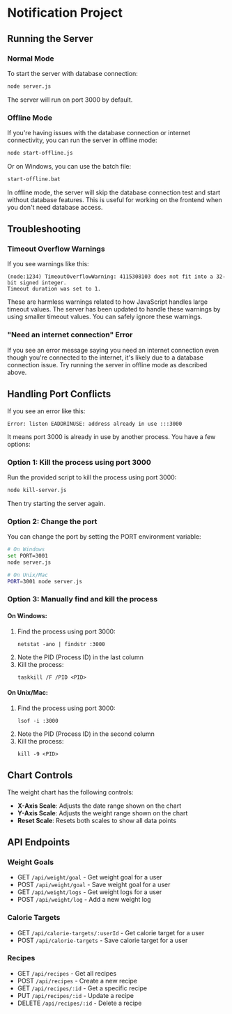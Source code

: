 # Notification Project

## Running the Server

### Normal Mode

To start the server with database connection:

```bash
node server.js
```

The server will run on port 3000 by default.

### Offline Mode

If you're having issues with the database connection or internet connectivity, you can run the server in offline mode:

```bash
node start-offline.js
```

Or on Windows, you can use the batch file:

```bash
start-offline.bat
```

In offline mode, the server will skip the database connection test and start without database features. This is useful for working on the frontend when you don't need database access.

## Troubleshooting

### Timeout Overflow Warnings

If you see warnings like this:

```
(node:1234) TimeoutOverflowWarning: 4115308103 does not fit into a 32-bit signed integer.
Timeout duration was set to 1.
```

These are harmless warnings related to how JavaScript handles large timeout values. The server has been updated to handle these warnings by using smaller timeout values. You can safely ignore these warnings.

### "Need an internet connection" Error

If you see an error message saying you need an internet connection even though you're connected to the internet, it's likely due to a database connection issue. Try running the server in offline mode as described above.

## Handling Port Conflicts

If you see an error like this:

```
Error: listen EADDRINUSE: address already in use :::3000
```

It means port 3000 is already in use by another process. You have a few options:

### Option 1: Kill the process using port 3000

Run the provided script to kill the process using port 3000:

```bash
node kill-server.js
```

Then try starting the server again.

### Option 2: Change the port

You can change the port by setting the PORT environment variable:

```bash
# On Windows
set PORT=3001
node server.js

# On Unix/Mac
PORT=3001 node server.js
```

### Option 3: Manually find and kill the process

#### On Windows:
1. Find the process using port 3000:
   ```
   netstat -ano | findstr :3000
   ```
2. Note the PID (Process ID) in the last column
3. Kill the process:
   ```
   taskkill /F /PID <PID>
   ```

#### On Unix/Mac:
1. Find the process using port 3000:
   ```
   lsof -i :3000
   ```
2. Note the PID (Process ID) in the second column
3. Kill the process:
   ```
   kill -9 <PID>
   ```

## Chart Controls

The weight chart has the following controls:

- **X-Axis Scale**: Adjusts the date range shown on the chart
- **Y-Axis Scale**: Adjusts the weight range shown on the chart
- **Reset Scale**: Resets both scales to show all data points

## API Endpoints

### Weight Goals
- GET `/api/weight/goal` - Get weight goal for a user
- POST `/api/weight/goal` - Save weight goal for a user
- GET `/api/weight/logs` - Get weight logs for a user
- POST `/api/weight/log` - Add a new weight log

### Calorie Targets
- GET `/api/calorie-targets/:userId` - Get calorie target for a user
- POST `/api/calorie-targets` - Save calorie target for a user

### Recipes
- GET `/api/recipes` - Get all recipes
- POST `/api/recipes` - Create a new recipe
- GET `/api/recipes/:id` - Get a specific recipe
- PUT `/api/recipes/:id` - Update a recipe
- DELETE `/api/recipes/:id` - Delete a recipe
